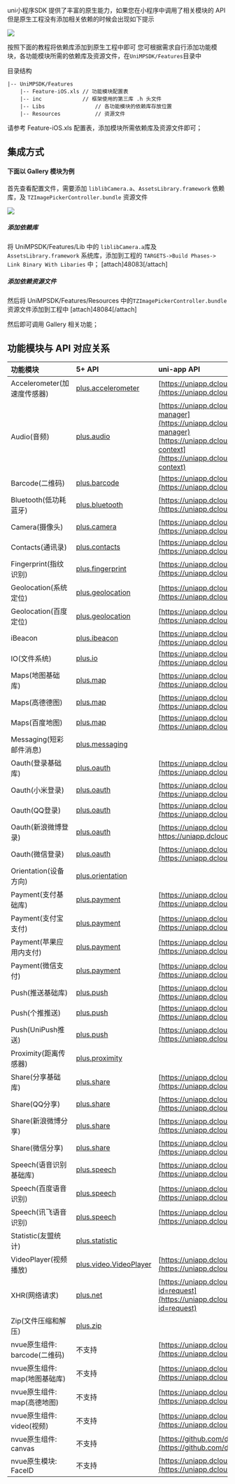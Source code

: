 uni小程序SDK 提供了丰富的原生能力，如果您在小程序中调用了相关模块的 API 但是原生工程没有添加相关依赖的时候会出现如下提示

![](https://img-cdn-qiniu.dcloud.net.cn/uploads/article/20200320/3c5d9ebaddef0ffb3f20c7d49f2daeea.png)

按照下面的教程将依赖库添加到原生工程中即可
您可根据需求自行添加功能模块，各功能模块所需的依赖库及资源文件，在`UniMPSDK/Features`目录中

目录结构

```
|-- UniMPSDK/Features
	|-- Feature-iOS.xls // 功能模块配置表
	|-- inc				// 框架使用的第三库 .h 头文件
	|-- Libs				// 各功能模块的依赖库存放位置
	|-- Resources			// 资源文件
```
请参考 Feature-iOS.xls 配置表，添加模块所需依赖库及资源文件即可；


## 集成方式


#### 下面以 Gallery 模块为例

首先查看配置文件，需要添加 `liblibCamera.a`、`AssetsLibrary.framework` 依赖库，及 `TZImagePickerController.bundle` 资源文件

![](https://img-cdn-qiniu.dcloud.net.cn/uploads/article/20200208/28f00fe28c66f0f662fa9a0a00194bde.png)

##### 添加依赖库

将 UniMPSDK/Features/Lib 中的 `liblibCamera.a`库及`AssetsLibrary.framework` 系统库，添加到工程的 `TARGETS->Build Phases-> Link Binary With Libaries` 中；
[attach]48083[/attach]

##### 添加依赖资源文件
然后将 UniMPSDK/Features/Resources 中的`TZImagePickerController.bundle` 资源文件添加到工程中
[attach]48084[/attach]

然后即可调用 Gallery 相关功能；


## 功能模块与 API 对应关系
| 功能模块   | 5+ API             | uni-app API              |
| :-------     | :-------                | :-------                |
| Accelerometer(加速度传感器)      | [plus.accelerometer](https://www.html5plus.org/doc/zh_cn/accelerometer.html) | [https://uniapp.dcloud.io/api/system/compass](https://uniapp.dcloud.io/api/system/compass) |
| Audio(音频)                          | [plus.audio](https://www.html5plus.org/doc/zh_cn/audio.html) | [https://uniapp.dcloud.io/api/media/record-manager](https://uniapp.dcloud.io/api/media/record-manager) [https://uniapp.dcloud.io/api/media/audio-context](https://uniapp.dcloud.io/api/media/audio-context) |
| Barcode(二维码)                  | [plus.barcode](https://www.html5plus.org/doc/zh_cn/barcode.html) | [https://uniapp.dcloud.io/api/system/barcode](https://uniapp.dcloud.io/api/system/barcode) |
| Bluetooth(低功耗蓝牙)               | [plus.bluetooth](https://www.html5plus.org/doc/zh_cn/bluetooth.html) | [https://uniapp.dcloud.io/api/system/bluetooth](https://uniapp.dcloud.io/api/system/bluetooth) |
| Camera(摄像头)                      | [plus.camera](https://www.html5plus.org/doc/zh_cn/camera.html) | [https://uniapp.dcloud.io/api/media/image](https://uniapp.dcloud.io/api/media/image) |
| Contacts(通讯录)                 | [plus.contacts](https://www.html5plus.org/doc/zh_cn/contacts.html) | [https://uniapp.dcloud.io/api/system/contact](https://uniapp.dcloud.io/api/system/contact) |
| Fingerprint(指纹识别)           | [plus.fingerprint](https://www.html5plus.org/doc/zh_cn/fingerprint.html) | [https://uniapp.dcloud.io/api/other/authentication](https://uniapp.dcloud.io/api/other/authentication) |
| Geolocation(系统定位)               | [plus.geolocation](https://www.html5plus.org/doc/zh_cn/geolocation.html) | [https://uniapp.dcloud.io/api/location/location](https://uniapp.dcloud.io/api/location/location) |
|Geolocation(百度定位)         	           | [plus.geolocation](https://www.html5plus.org/doc/zh_cn/geolocation.html) | [https://uniapp.dcloud.io/api/location/location](https://uniapp.dcloud.io/api/location/location) |
| iBeacon                              | [plus.ibeacon](https://www.html5plus.org/doc/zh_cn/ibeacon.html) | [https://uniapp.dcloud.io/api/system/ibeacon](https://uniapp.dcloud.io/api/system/ibeacon) |
| IO(文件系统)                              | [plus.io](https://www.html5plus.org/doc/zh_cn/io.html) | [https://uniapp.dcloud.io/api/file/file](https://uniapp.dcloud.io/api/file/file) |
| Maps(地图基础库)                       | [plus.map](https://www.html5plus.org/doc/zh_cn/maps.html) | [https://uniapp.dcloud.io/api/location/map](https://uniapp.dcloud.io/api/location/map) |
|Maps(高德德图)                     | [plus.map](https://www.html5plus.org/doc/zh_cn/maps.html) | [https://uniapp.dcloud.io/api/location/map](https://uniapp.dcloud.io/api/location/map) |
| Maps(百度地图)                         | [plus.map](https://www.html5plus.org/doc/zh_cn/maps.html) | [https://uniapp.dcloud.io/api/location/map](https://uniapp.dcloud.io/api/location/map) |
| Messaging(短彩邮件消息)                 | [plus.messaging](https://www.html5plus.org/doc/zh_cn/messaging.html) |
| Oauth(登录基础库)                 | [plus.oauth](https://www.html5plus.org/doc/zh_cn/oauth.html) | [https://uniapp.dcloud.io/api/plugins/login](https://uniapp.dcloud.io/api/plugins/login) |
| Oauth(小米登录)              | [plus.oauth](https://www.html5plus.org/doc/zh_cn/oauth.html) | [https://uniapp.dcloud.io/api/plugins/login](https://uniapp.dcloud.io/api/plugins/login) |
| Oauth(QQ登录)             | [plus.oauth](https://www.html5plus.org/doc/zh_cn/oauth.html) | [https://uniapp.dcloud.io/api/plugins/login](https://uniapp.dcloud.io/api/plugins/login) |
| Oauth(新浪微博登录)               | [plus.oauth](https://www.html5plus.org/doc/zh_cn/oauth.html) | [https://uniapp.dcloud.io/api/plugins/login]( https://uniapp.dcloud.io/api/plugins/login) |
| Oauth(微信登录)                     | [plus.oauth](https://www.html5plus.org/doc/zh_cn/oauth.html) | [https://uniapp.dcloud.io/api/plugins/login](https://uniapp.dcloud.io/api/plugins/login) |
| Orientation(设备方向)           | [plus.orientation](https://www.html5plus.org/doc/zh_cn/orientation.html) |
| Payment(支付基础库)              | [plus.payment](https://www.html5plus.org/doc/zh_cn/payment.html) | [https://uniapp.dcloud.io/api/plugins/payment](https://uniapp.dcloud.io/api/plugins/payment) |
| Payment(支付宝支付)                 | [plus.payment](https://www.html5plus.org/doc/zh_cn/payment.html) | [https://uniapp.dcloud.io/api/plugins/payment](https://uniapp.dcloud.io/api/plugins/payment) |
| Payment(苹果应用内支付)                 | [plus.payment](https://www.html5plus.org/doc/zh_cn/payment.html) | [https://uniapp.dcloud.io/api/plugins/payment](https://uniapp.dcloud.io/api/plugins/payment) |
| Payment(微信支付)                | [plus.payment](https://www.html5plus.org/doc/zh_cn/payment.html) | [https://uniapp.dcloud.io/api/plugins/payment](https://uniapp.dcloud.io/api/plugins/payment) |
| Push(推送基础库)                   | [plus.push](https://www.html5plus.org/doc/zh_cn/push.html) | [https://uniapp.dcloud.io/api/plugins/push](https://uniapp.dcloud.io/api/plugins/push) |
| Push(个推推送)                   | [plus.push](https://www.html5plus.org/doc/zh_cn/push.html) | [https://uniapp.dcloud.io/api/plugins/push](https://uniapp.dcloud.io/api/plugins/push) |
| Push(UniPush推送)                   | [plus.push](https://www.html5plus.org/doc/zh_cn/push.html) | [https://uniapp.dcloud.io/api/plugins/push](https://uniapp.dcloud.io/api/plugins/push) |
| Proximity(距离传感器)             | [plus.proximity](https://www.html5plus.org/doc/zh_cn/proximity.html) |
| Share(分享基础库)                      | [plus.share](https://www.html5plus.org/doc/zh_cn/share.html) | [https://uniapp.dcloud.io/api/plugins/share](https://uniapp.dcloud.io/api/plugins/share) |
| Share(QQ分享)                            | [plus.share](https://www.html5plus.org/doc/zh_cn/share.html) | [https://uniapp.dcloud.io/api/plugins/share](https://uniapp.dcloud.io/api/plugins/share) |
| Share(新浪微博分享)                      | [plus.share](https://www.html5plus.org/doc/zh_cn/share.html) | [https://uniapp.dcloud.io/api/plugins/share](https://uniapp.dcloud.io/api/plugins/share) |
| Share(微信分享)                        | [plus.share](https://www.html5plus.org/doc/zh_cn/share.html) | [https://uniapp.dcloud.io/api/plugins/share](https://uniapp.dcloud.io/api/plugins/share) |
| Speech(语音识别基础库)      	            | [plus.speech](https://www.html5plus.org/doc/zh_cn/speech.html) | [https://uniapp.dcloud.io/api/plugins/voice](https://uniapp.dcloud.io/api/plugins/voice) |
| Speech(百度语音识别)                   | [plus.speech](https://www.html5plus.org/doc/zh_cn/speech.html) | [https://uniapp.dcloud.io/api/plugins/voice](https://uniapp.dcloud.io/api/plugins/voice) |
| Speech(讯飞语音识别)                  | [plus.speech](https://www.html5plus.org/doc/zh_cn/speech.html) | [https://uniapp.dcloud.io/api/plugins/voice](https://uniapp.dcloud.io/api/plugins/voice) |
| Statistic(友盟统计)                   | [plus.statistic](https://www.html5plus.org/doc/zh_cn/statistic.html) |
| VideoPlayer(视频播放)                     | [plus.video.VideoPlayer](https://www.html5plus.org/doc/zh_cn/video.html#plus.video.VideoPlayer) | [https://uniapp.dcloud.io/api/media/video](https://uniapp.dcloud.io/api/media/video) |
| XHR(网络请求)                               | [plus.net](https://www.html5plus.org/doc/zh_cn/xhr.html) | [https://uniapp.dcloud.io/api/request/request?id=request](https://uniapp.dcloud.io/api/request/request?id=request) |
| Zip(文件压缩和解压)	                       | [plus.zip](https://www.html5plus.org/doc/zh_cn/zip.html) |
| nvue原生组件: barcode(二维码)            | 不支持 | [https://uniapp.dcloud.io/component/barcode](https://uniapp.dcloud.io/component/barcode) |
| nvue原生组件: map(地图基础库)                | 不支持 | [https://uniapp.dcloud.io/component/map](https://uniapp.dcloud.io/component/map) |
| nvue原生组件: map(高德地图)                | 不支持 | [https://uniapp.dcloud.io/component/map](https://uniapp.dcloud.io/component/map) |
| nvue原生组件: video(视频)              | 不支持 | [https://uniapp.dcloud.io/component/video](https://uniapp.dcloud.io/component/video) |
| nvue原生组件: canvas                    | 不支持 | [https://github.com/dcloudio/NvueCanvasDemo](https://github.com/dcloudio/NvueCanvasDemo) |
| nvue原生模块: FaceID                  | 不支持 | [https://uniapp.dcloud.io/api/other/authentication](https://uniapp.dcloud.io/api/other/authentication) |

